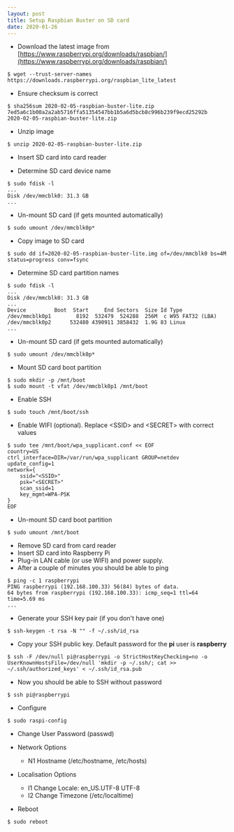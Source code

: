 ```yaml
---
layout: post
title: Setup Raspbian Buster on SD card
date: 2020-01-26
---
```

* Download the latest image from [https://www.raspberrypi.org/downloads/raspbian/](https://www.raspberrypi.org/downloads/raspbian/)
```
$ wget --trust-server-names https://downloads.raspberrypi.org/raspbian_lite_latest
```

* Ensure checksum is correct
```
$ sha256sum 2020-02-05-raspbian-buster-lite.zip
7ed5a6c1b00a2a2ab5716ffa51354547bb1b5a6d5bcb8c996b239f9ecd25292b  2020-02-05-raspbian-buster-lite.zip
```

* Unzip image
```
$ unzip 2020-02-05-raspbian-buster-lite.zip
```

* Insert SD card into card reader

* Determine SD card device name
```
$ sudo fdisk -l
...
Disk /dev/mmcblk0: 31.3 GB
...
```

* Un-mount SD card (if gets mounted automatically)
```
$ sudo umount /dev/mmcblk0p*
```

* Copy image to SD card
```
$ sudo dd if=2020-02-05-raspbian-buster-lite.img of=/dev/mmcblk0 bs=4M status=progress conv=fsync
```

* Determine SD card partition names
```
$ sudo fdisk -l
...
Disk /dev/mmcblk0: 31.3 GB
...
Device         Boot  Start     End Sectors  Size Id Type
/dev/mmcblk0p1        8192  532479  524288  256M  c W95 FAT32 (LBA)
/dev/mmcblk0p2      532480 4390911 3858432  1.9G 83 Linux
...
```

* Un-mount SD card (if gets mounted automatically)
```
$ sudo umount /dev/mmcblk0p*
```

* Mount SD card boot partition
```
$ sudo mkdir -p /mnt/boot
$ sudo mount -t vfat /dev/mmcblk0p1 /mnt/boot
```

* Enable SSH
```
$ sudo touch /mnt/boot/ssh
```

* Enable WIFI (optional). Replace \<SSID\> and \<SECRET\> with correct values
```
$ sudo tee /mnt/boot/wpa_supplicant.conf << EOF
country=US
ctrl_interface=DIR=/var/run/wpa_supplicant GROUP=netdev
update_config=1
network={
    ssid="<SSID>"
    psk="<SECRET>"
    scan_ssid=1
    key_mgmt=WPA-PSK
}
EOF
```

* Un-mount SD card boot partition
```
$ sudo umount /mnt/boot
```

* Remove SD card from card reader
* Insert SD card into Raspberry Pi
* Plug-in LAN cable (or use WIFI) and power supply.
* After a couple of minutes you should be able to ping
```
$ ping -c 1 raspberrypi
PING raspberrypi (192.168.100.33) 56(84) bytes of data.
64 bytes from raspberrypi (192.168.100.33): icmp_seq=1 ttl=64 time=5.69 ms
...
```

* Generate your SSH key pair (if you don't have one)
```
$ ssh-keygen -t rsa -N "" -f ~/.ssh/id_rsa
```

* Copy your SSH public key. Default password for the **pi** user is **raspberry**
```
$ ssh -F /dev/null pi@raspberrypi -o StrictHostKeyChecking=no -o UserKnownHostsFile=/dev/null 'mkdir -p ~/.ssh/; cat >> ~/.ssh/authorized_keys' < ~/.ssh/id_rsa.pub
```

* Now you should be able to SSH without password
```
$ ssh pi@raspberrypi
```

* Configure
```
$ sudo raspi-config
```
  * Change User Password (passwd)
  * Network Options
    * N1 Hostname (/etc/hostname, /etc/hosts)
  * Localisation Options
    * I1 Change Locale: en_US.UTF-8 UTF-8
    * I2 Change Timezone (/etc/localtime)

* Reboot
```
$ sudo reboot
```
